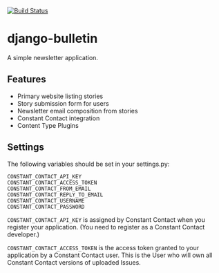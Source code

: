 [![Build Status](https://travis-ci.org/AASHE/django-bulletin.svg?branch=master)](https://travis-ci.org/AASHE/django-bulletin)

# django-bulletin

A simple newsletter application.

## Features

  - Primary website listing stories
  - Story submission form for users
  - Newsletter email composition from stories
  - Constant Contact integration
  - Content Type Plugins

## Settings

The following variables should be set in your settings.py:

    CONSTANT_CONTACT_API_KEY
    CONSTANT_CONTACT_ACCESS_TOKEN
    CONSTANT_CONTACT_FROM_EMAIL
    CONSTANT_CONTACT_REPLY_TO_EMAIL
    CONSTANT_CONTACT_USERNAME
    CONSTANT_CONTACT_PASSWORD

`CONSTANT_CONTACT_API_KEY` is assigned by Constant Contact when
you register your application. (You need to register as a
Constant Contact developer.)

`CONSTANT_CONTACT_ACCESS_TOKEN` is the access token granted to
your application by a Constant Contact user. This is the User
who will own all Constant Contact versions of uploaded Issues.
